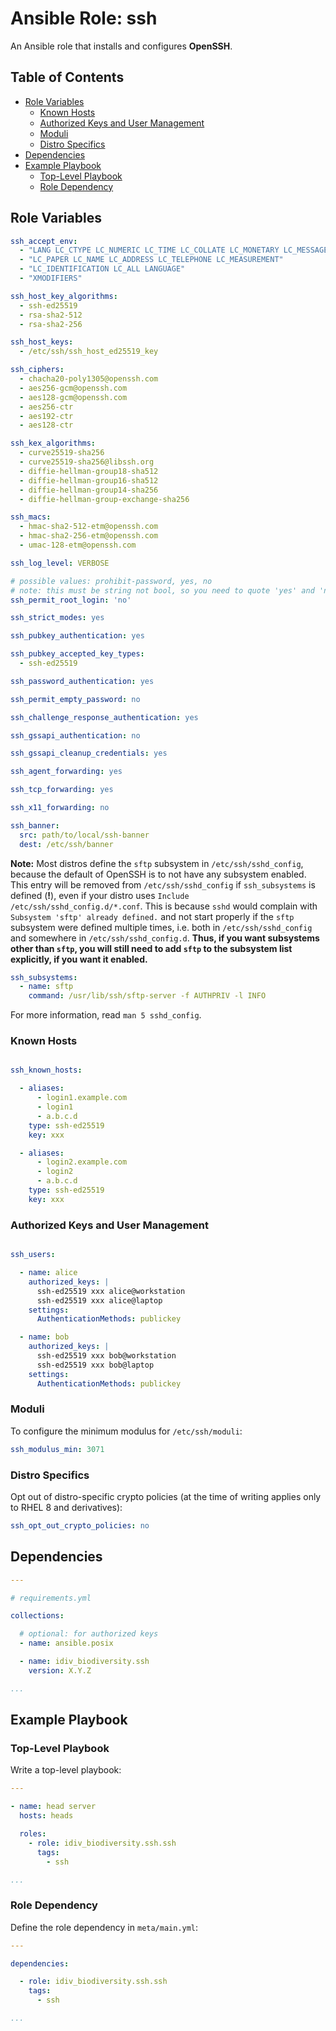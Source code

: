 Ansible Role: ssh
=================

An Ansible role that installs and configures **OpenSSH**.

Table of Contents
-----------------

<!-- toc -->

- [Role Variables](#role-variables)
  * [Known Hosts](#known-hosts)
  * [Authorized Keys and User Management](#authorized-keys-and-user-management)
  * [Moduli](#moduli)
  * [Distro Specifics](#distro-specifics)
- [Dependencies](#dependencies)
- [Example Playbook](#example-playbook)
  * [Top-Level Playbook](#top-level-playbook)
  * [Role Dependency](#role-dependency)

<!-- tocstop -->

Role Variables
--------------

```yml
ssh_accept_env:
  - "LANG LC_CTYPE LC_NUMERIC LC_TIME LC_COLLATE LC_MONETARY LC_MESSAGES"
  - "LC_PAPER LC_NAME LC_ADDRESS LC_TELEPHONE LC_MEASUREMENT"
  - "LC_IDENTIFICATION LC_ALL LANGUAGE"
  - "XMODIFIERS"

ssh_host_key_algorithms:
  - ssh-ed25519
  - rsa-sha2-512
  - rsa-sha2-256

ssh_host_keys:
  - /etc/ssh/ssh_host_ed25519_key

ssh_ciphers:
  - chacha20-poly1305@openssh.com
  - aes256-gcm@openssh.com
  - aes128-gcm@openssh.com
  - aes256-ctr
  - aes192-ctr
  - aes128-ctr

ssh_kex_algorithms:
  - curve25519-sha256
  - curve25519-sha256@libssh.org
  - diffie-hellman-group18-sha512
  - diffie-hellman-group16-sha512
  - diffie-hellman-group14-sha256
  - diffie-hellman-group-exchange-sha256

ssh_macs:
  - hmac-sha2-512-etm@openssh.com
  - hmac-sha2-256-etm@openssh.com
  - umac-128-etm@openssh.com

ssh_log_level: VERBOSE

# possible values: prohibit-password, yes, no
# note: this must be string not bool, so you need to quote 'yes' and 'no'
ssh_permit_root_login: 'no'

ssh_strict_modes: yes

ssh_pubkey_authentication: yes

ssh_pubkey_accepted_key_types:
  - ssh-ed25519

ssh_password_authentication: yes

ssh_permit_empty_password: no

ssh_challenge_response_authentication: yes

ssh_gssapi_authentication: no

ssh_gssapi_cleanup_credentials: yes

ssh_agent_forwarding: yes

ssh_tcp_forwarding: yes

ssh_x11_forwarding: no

ssh_banner:
  src: path/to/local/ssh-banner
  dest: /etc/ssh/banner
```

**Note:** Most distros define the `sftp` subsystem in `/etc/ssh/sshd_config`,
because the default of OpenSSH is to not have any subsystem enabled. This entry
will be removed from `/etc/ssh/sshd_config` if `ssh_subsystems` is defined
(**!**), even if your distro uses `Include /etc/ssh/sshd_config.d/*.conf`. This
is because `sshd` would complain with `Subsystem 'sftp' already defined.` and
not start properly if the `sftp` subsystem were defined multiple times, i.e.
both in `/etc/ssh/sshd_config` and somewhere in `/etc/ssh/sshd_config.d`.
**Thus, if you want subsystems other than `sftp`, you will still need to add
`sftp` to the subsystem list explicitly, if you want it enabled.**

```yml
ssh_subsystems:
  - name: sftp
    command: /usr/lib/ssh/sftp-server -f AUTHPRIV -l INFO
```

For more information, read `man 5 sshd_config`.

### Known Hosts

```yml

ssh_known_hosts:

  - aliases:
      - login1.example.com
      - login1
      - a.b.c.d
    type: ssh-ed25519
    key: xxx

  - aliases:
      - login2.example.com
      - login2
      - a.b.c.d
    type: ssh-ed25519
    key: xxx

```

### Authorized Keys and User Management

```yml

ssh_users:

  - name: alice
    authorized_keys: |
      ssh-ed25519 xxx alice@workstation
      ssh-ed25519 xxx alice@laptop
    settings:
      AuthenticationMethods: publickey

  - name: bob
    authorized_keys: |
      ssh-ed25519 xxx bob@workstation
      ssh-ed25519 xxx bob@laptop
    settings:
      AuthenticationMethods: publickey

```

### Moduli

To configure the minimum modulus for `/etc/ssh/moduli`:

```yml
ssh_modulus_min: 3071
```

### Distro Specifics

Opt out of distro-specific crypto policies (at the time of writing applies only
to RHEL 8 and derivatives):

```yml
ssh_opt_out_crypto_policies: no
```


Dependencies
------------

```yml
---

# requirements.yml

collections:

  # optional: for authorized keys
  - name: ansible.posix

  - name: idiv_biodiversity.ssh
    version: X.Y.Z

...
```

Example Playbook
----------------

### Top-Level Playbook

Write a top-level playbook:

```yml
---

- name: head server
  hosts: heads

  roles:
    - role: idiv_biodiversity.ssh.ssh
      tags:
        - ssh

...
```

### Role Dependency

Define the role dependency in `meta/main.yml`:

```yml
---

dependencies:

  - role: idiv_biodiversity.ssh.ssh
    tags:
      - ssh

...
```
